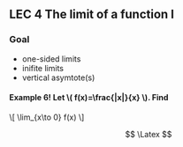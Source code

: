 ## LEC 4 The limit of a function I

### Goal 

 * one-sided limits
 * inifite limits
 * vertical asymtote(s)

#### Example 6! Let \\( f(x)=\frac{|x|}{x} \\). Find

\\[
\lim_{x\to 0} f(x)
\\]


$$
\Latex
$$
